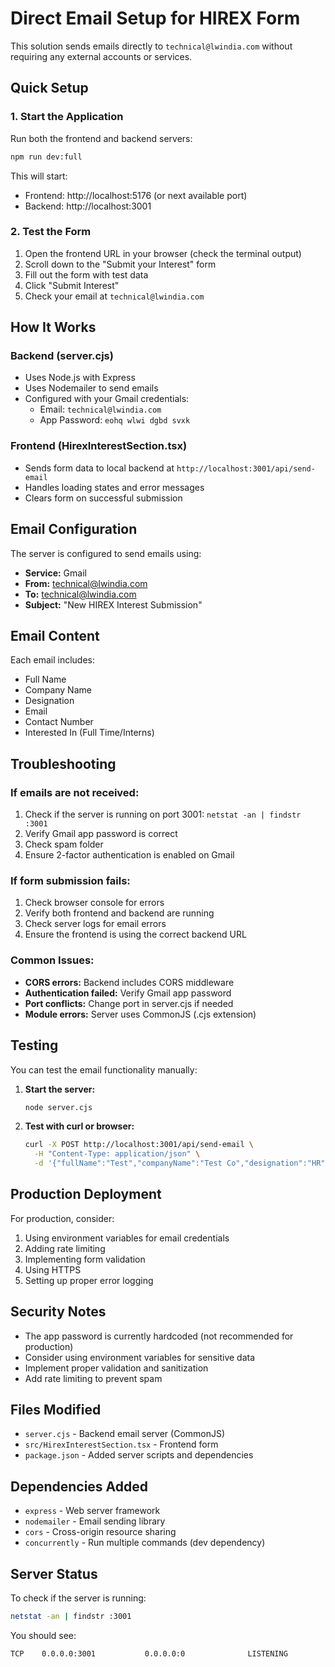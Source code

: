 # Direct Email Setup for HIREX Form

This solution sends emails directly to `technical@lwindia.com` without requiring any external accounts or services.

## Quick Setup

### 1. Start the Application

Run both the frontend and backend servers:

```bash
npm run dev:full
```

This will start:
- Frontend: http://localhost:5176 (or next available port)
- Backend: http://localhost:3001

### 2. Test the Form

1. Open the frontend URL in your browser (check the terminal output)
2. Scroll down to the "Submit your Interest" form
3. Fill out the form with test data
4. Click "Submit Interest"
5. Check your email at `technical@lwindia.com`

## How It Works

### Backend (server.cjs)
- Uses Node.js with Express
- Uses Nodemailer to send emails
- Configured with your Gmail credentials:
  - Email: `technical@lwindia.com`
  - App Password: `eohq wlwi dgbd svxk`

### Frontend (HirexInterestSection.tsx)
- Sends form data to local backend at `http://localhost:3001/api/send-email`
- Handles loading states and error messages
- Clears form on successful submission

## Email Configuration

The server is configured to send emails using:
- **Service:** Gmail
- **From:** technical@lwindia.com
- **To:** technical@lwindia.com
- **Subject:** "New HIREX Interest Submission"

## Email Content

Each email includes:
- Full Name
- Company Name
- Designation
- Email
- Contact Number
- Interested In (Full Time/Interns)

## Troubleshooting

### If emails are not received:
1. Check if the server is running on port 3001: `netstat -an | findstr :3001`
2. Verify Gmail app password is correct
3. Check spam folder
4. Ensure 2-factor authentication is enabled on Gmail

### If form submission fails:
1. Check browser console for errors
2. Verify both frontend and backend are running
3. Check server logs for email errors
4. Ensure the frontend is using the correct backend URL

### Common Issues:
- **CORS errors:** Backend includes CORS middleware
- **Authentication failed:** Verify Gmail app password
- **Port conflicts:** Change port in server.cjs if needed
- **Module errors:** Server uses CommonJS (.cjs extension)

## Testing

You can test the email functionality manually:

1. **Start the server:**
   ```bash
   node server.cjs
   ```

2. **Test with curl or browser:**
   ```bash
   curl -X POST http://localhost:3001/api/send-email \
     -H "Content-Type: application/json" \
     -d '{"fullName":"Test","companyName":"Test Co","designation":"HR","email":"test@example.com","contact":"1234567890","interestedIn":"fulltime"}'
   ```

## Production Deployment

For production, consider:
1. Using environment variables for email credentials
2. Adding rate limiting
3. Implementing form validation
4. Using HTTPS
5. Setting up proper error logging

## Security Notes

- The app password is currently hardcoded (not recommended for production)
- Consider using environment variables for sensitive data
- Implement proper validation and sanitization
- Add rate limiting to prevent spam

## Files Modified

- `server.cjs` - Backend email server (CommonJS)
- `src/HirexInterestSection.tsx` - Frontend form
- `package.json` - Added server scripts and dependencies

## Dependencies Added

- `express` - Web server framework
- `nodemailer` - Email sending library
- `cors` - Cross-origin resource sharing
- `concurrently` - Run multiple commands (dev dependency)

## Server Status

To check if the server is running:
```bash
netstat -an | findstr :3001
```

You should see:
```
TCP    0.0.0.0:3001           0.0.0.0:0              LISTENING
``` 